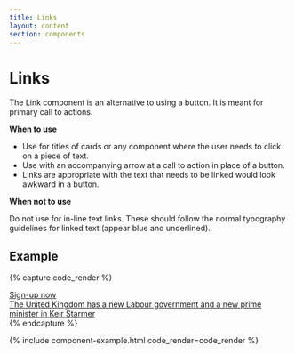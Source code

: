 ```yaml
---
title: Links
layout: content
section: components
---
```


# Links

The Link component is an alternative to using a button. It is meant for primary call to actions.

**When to use**

- Use for titles of cards or any component where the user needs to click on a piece of text.
- Use with an accompanying arrow at a call to action in place of a button.
- Links are appropriate with the text that needs to be linked would look awkward in a button.

**When not to use**

Do not use for in-line text links. These should follow the normal typography guidelines for linked text (appear blue and underlined).

## Example

{% capture code_render %}
<div><a href="#" class="cta-link arrow-link h6">Sign-up now</a></div>
<div><a href="#" class="cta-link h5">The United Kingdom has a new Labour government and a new prime minister in Keir Starmer</a></div>
{% endcapture %}

{% include component-example.html code_render=code_render %}
